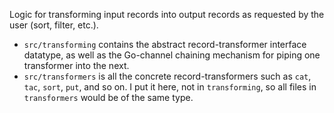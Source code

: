 Logic for transforming input records into output records as requested by the user (sort, filter, etc.).

* `src/transforming` contains the abstract record-transformer interface datatype, as well as the Go-channel chaining mechanism for piping one transformer into the next.
* `src/transformers` is all the concrete record-transformers such as `cat`, `tac`, `sort`, `put`, and so on. I put it here, not in `transforming`, so all files in `transformers` would be of the same type.
